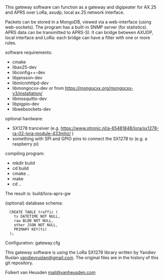 This gateway software can function as a gateway and digipeater for AX.25
and APRS over LoRa, axudp, local ax.25 network interface.

Packets can be stored in a MongoDB, viewed via a web-interface (using
web-sockets). The program has a built-in SNMP server (for statistics).
APRS data can be transmitted to APRS-SI. It can bridge between AXUDP,
local interface and LoRa: each bridge can have a filter with one or more
rules.

software requirements:
* cmake
* libax25-dev
* libconfig++-dev
* libjansson-dev
* libmicrohttpd-dev
* libmongocxx-dev      or from https://mongocxx.org/mongocxx-v3/installation/
* libmosquitto-dev
* libpigpio-dev
* libwebsockets-dev

optional hardware:
* SX1278 tranceiver (e.g. https://www.otronic.nl/a-65481848/lora/sx1278-ra-02-lora-module-433mhz/ )
* something with SPI and GPIO pins to connect the SX1278 to (e.g. a raspberry pi)


compiling program:
* mkdir build
* cd build
* cmake ..
* make
* cd ..

The result is: build/lora-aprs-gw


(optional) database schema:

```
  CREATE TABLE traffic (
    ts DATETIME NOT NULL,
    raw BLOB NOT NULL,
    other JSON NOT NULL,
    PRIMARY KEY(ts)
  );
```

Configuration: gateway.cfg 


This gateway software is using the LoRa SX1278 library
written by Yandiev Ruslan <yandievruslan@gmail.com>.
The original files are in the history of this git repository.

Folkert van Heusden <mail@vanheusden.com>

